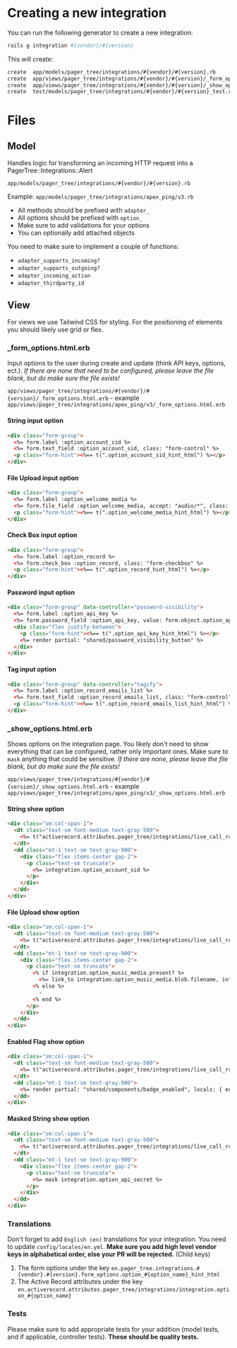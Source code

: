 # Creating a new integration

You can run the following generator to create a new integration:

```bash
rails g integration #{vendor}/#{version}
```

This will create:
```bash
create  app/models/pager_tree/integrations/#{vendor}/#{version}.rb
create  app/views/pager_tree/integrations/#{vendor}/#{version}/_form_options.html.erb
create  app/views/pager_tree/integrations/#{vendor}/#{version}/_show_options.html.erb
create  test/models/pager_tree/integrations/#{vendor}/#{version}_test.rb
```

# Files

## Model
Handles logic for transforming an incoming HTTP request into a PagerTree::Integrations::Alert
```
app/models/pager_tree/integrations/#{vendor}/#{version}.rb
```
Example: `app/models/pager_tree/integrations/apex_ping/v3.rb`

- All methods should be prefixed with `adapter_`
- All options should be prefixed with `option_`
- Make sure to add validations for your options
- You can optionally add attached objects

You need to make sure to implement a couple of functions:
- `adapter_supports_incoming?`
- `adapter_supports_outgoing?`
- `adapter_incoming_action`
- `adapter_thirdparty_id`

## View
For views we use Tailwind CSS for styling. For the positioning of elements you should likely use grid or flex.

### _form_options.html.erb
Input options to the user during create and update (think API keys, options, ect.). *If there are none that need to be configured, please leave the file blank, but do make sure the file exists!*

`app/views/pager_tree/integrations/#{vendor}/#{version}/_form_options.html.erb` - example `app/views/pager_tree/integrations/apex_ping/v3/_form_options.html.erb`

#### String input option
```html
<div class="form-group">
  <%= form.label :option_account_sid %>
  <%= form.text_field :option_account_sid, class: "form-control" %>
  <p class="form-hint"><%== t(".option_account_sid_hint_html") %></p>
</div>
```

#### File Upload input option
```html
<div class="form-group">
  <%= form.label :option_welcome_media %>
  <%= form.file_field :option_welcome_media, accept: "audio/*", class: "file:mr-4 file:py-2 file:px-4 file:rounded-full file:border-0 file:text-sm file:font-semibold file:bg-gray-50 file:text-gray-700 hover:file:bg-gray-100" %>
  <p class="form-hint"><%== t(".option_welcome_media_hint_html") %></p>
</div>
```

#### Check Box input option
```html
<div class="form-group">
  <%= form.label :option_record %>
  <%= form.check_box :option_record, class: "form-checkbox" %>
  <p class="form-hint"><%== t(".option_record_hint_html") %></p>
</div>
```

#### Password input option
```html
<div class="form-group" data-controller="password-visibility">
  <%= form.label :option_api_key %>
  <%= form.password_field :option_api_key, value: form.object.option_api_key, class: "form-control", data: { password_visibility_target: "input"} %>
  <div class="flex justify-between">
    <p class="form-hint"><%== t(".option_api_key_hint_html") %></p>
    <%= render partial: "shared/password_visibility_button" %>
  </div>
</div>
```

#### Tag input option
```html
<div class="form-group" data-controller="tagify">
  <%= form.label :option_record_emails_list %>
  <%= form.text_field :option_record_emails_list, class: "form-control", data: { tagify_target: "input" } %>
  <p class="form-hint"><%== t(".option_record_emails_list_hint_html") %></p>
</div>
```

### _show_options.html.erb
Shows options on the integration page. You likely don't need to show everything that can be configured, rather only important ones. Make sure to `mask` anything that could be sensitive. *If there are none, please leave the file blank, but do make sure the file exists!*

`app/views/pager_tree/integrations/#{vendor}/#{version}/_show_options.html.erb` - example `app/views/pager_tree/integrations/apex_ping/v3/_show_options.html.erb`

#### String show option
```html
<div class="sm:col-span-1">
  <dt class="text-sm font-medium text-gray-500">
    <%= t("activerecord.attributes.pager_tree/integrations/live_call_routing/twilio/v3.option_account_sid") %>
  </dt>
  <dd class="mt-1 text-sm text-gray-900">
    <div class="flex items-center gap-2">
      <p class="text-sm truncate">
        <%= integration.option_account_sid %>
      </p>
    </div>
  </dd>
</div>
```

#### File Upload show option
```html
<div class="sm:col-span-1">
  <dt class="text-sm font-medium text-gray-500">
    <%= t("activerecord.attributes.pager_tree/integrations/live_call_routing/twilio/v3.option_music_media") %>
  </dt>
  <dd class="mt-1 text-sm text-gray-900">
    <div class="flex items-center gap-2">
      <p class="text-sm truncate">
        <% if integration.option_music_media.present? %>
          <%= link_to integration.option_music_media.blob.filename, integration.option_music_media %>
        <% else %>
          -
        <% end %>
      </p>
    </div>
  </dd>
</div>
```

#### Enabled Flag show option
```html
<div class="sm:col-span-1">
  <dt class="text-sm font-medium text-gray-500">
    <%= t("activerecord.attributes.pager_tree/integrations/live_call_routing/twilio/v3.option_force_input") %>
  </dt>
  <dd class="mt-1 text-sm text-gray-900">
    <%= render partial: "shared/components/badge_enabled", locals: { enabled: integration.option_force_input? } %>
  </dd>
</div>
```

#### Masked String show option
```html
<div class="sm:col-span-1">
  <dt class="text-sm font-medium text-gray-500">
    <%= t("activerecord.attributes.pager_tree/integrations/live_call_routing/twilio/v3.option_api_secret") %>
  </dt>
  <dd class="mt-1 text-sm text-gray-900">
    <div class="flex items-center gap-2">
      <p class="text-sm truncate">
        <%= mask integration.option_api_secret %>
      </p>
    </div>
  </dd>
</div>
```

### Translations
Don't forget to add `English (en)` translations for your integration. You need to update `config/locales/en.yml`. **Make sure you add high level vendor keys in alphabetical order, else your PR will be rejected.** (Child keys)

1. The form options under the key `en.pager_tree.integrations.#{vendor}.#{version}.form_options.option_#{option_name}_hint_html`
1. The Active Record attributes under the key `en.activerecord.attributes.pager_tree/integrations/integration.option_#{option_name}`

### Tests
Please make sure to add appropriate tests for your addition (model tests, and if applicable, controller tests). **These should be quality tests.**
